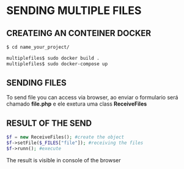 # SENDING MULTIPLE FILES

## CREATEING AN CONTEINER DOCKER

```bash
$ cd name_your_project/

multiplefiles$ sudo docker build .
multiplefiles$ sudo docker-compose up
```

## SENDING FILES

To send file you can access via browser, ao enviar o formulario será chamado **file.php** e ele exetura uma class **ReceiveFiles**

## RESULT OF THE SEND

```php
$f = new ReceiveFiles(); #create the object
$f->setFile($_FILES["file"]); #receiving the files
$f->runn(); #execute
```

The result is visible in console of the browser